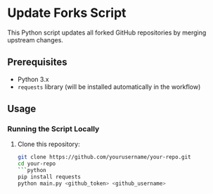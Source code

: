 # Update Forks Script

This Python script updates all forked GitHub repositories by merging upstream changes.

## Prerequisites

- Python 3.x
- `requests` library (will be installed automatically in the workflow)

## Usage

### Running the Script Locally

1. Clone this repository:
   ```bash
   git clone https://github.com/yourusername/your-repo.git
   cd your-repo
   ```python
   pip install requests
   python main.py <github_token> <github_username>
